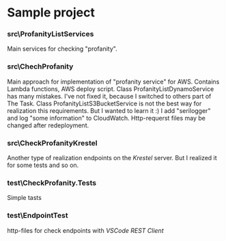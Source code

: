 # Sample project

### src\ProfanityListServices 
Main services for checking "profanity". 

### src\ChechProfanity 
Main approach for implementation of "profanity service" for AWS.
Contains Lambda functions, AWS deploy script. 
Class ProfanityListDynamoService has many mistakes. I've not fixed it, because I switched to others part of The Task.
Class ProfanityListS3BucketService is not the best way for realization this requirements. But I wanted to learn it :)
I add "serilogger" and log "some information" to CloudWatch.
Http-requerst files may be changed after redeployment.


### src\CheckProfanityKrestel 
Another type of realization endpoints on the _Krestel_ server. But I realized it for some tests and so on.

### test\CheckProfanity.Tests 
Simple tasts

### test\EndpointTest 
http-files for check endpoints with _VSCode REST Client_